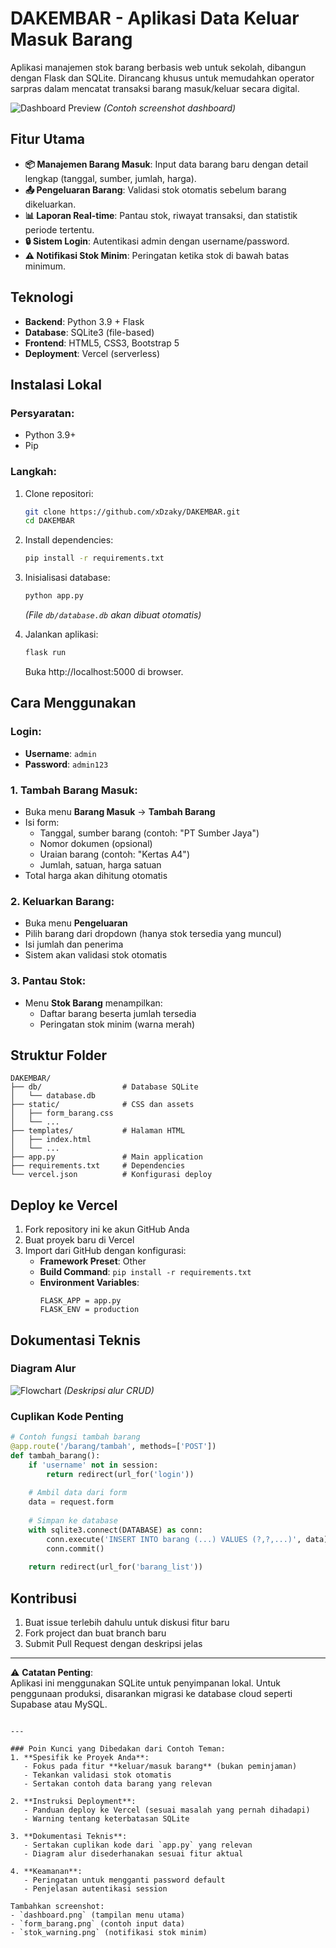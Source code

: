 # DAKEMBAR - Aplikasi Data Keluar Masuk Barang

Aplikasi manajemen stok barang berbasis web untuk sekolah, dibangun dengan Flask dan SQLite. Dirancang khusus untuk memudahkan operator sarpras dalam mencatat transaksi barang masuk/keluar secara digital.

![Dashboard Preview](screenshot.png) *(Contoh screenshot dashboard)*

## Fitur Utama
- **📦 Manajemen Barang Masuk**: Input data barang baru dengan detail lengkap (tanggal, sumber, jumlah, harga).
- **📤 Pengeluaran Barang**: Validasi stok otomatis sebelum barang dikeluarkan.
- **📊 Laporan Real-time**: Pantau stok, riwayat transaksi, dan statistik periode tertentu.
- **🔒 Sistem Login**: Autentikasi admin dengan username/password.
- **⚠️ Notifikasi Stok Minim**: Peringatan ketika stok di bawah batas minimum.

## Teknologi
- **Backend**: Python 3.9 + Flask
- **Database**: SQLite3 (file-based)
- **Frontend**: HTML5, CSS3, Bootstrap 5
- **Deployment**: Vercel (serverless)

## Instalasi Lokal
### Persyaratan:
- Python 3.9+
- Pip

### Langkah:
1. Clone repositori:
   ```bash
   git clone https://github.com/xDzaky/DAKEMBAR.git
   cd DAKEMBAR
   ```

2. Install dependencies:
   ```bash
   pip install -r requirements.txt
   ```

3. Inisialisasi database:
   ```bash
   python app.py
   ```
   *(File `db/database.db` akan dibuat otomatis)*

4. Jalankan aplikasi:
   ```bash
   flask run
   ```
   Buka http://localhost:5000 di browser.

## Cara Menggunakan
### Login:
- **Username**: `admin`
- **Password**: `admin123`

### 1. Tambah Barang Masuk:
- Buka menu **Barang Masuk** → **Tambah Barang**
- Isi form:
  - Tanggal, sumber barang (contoh: "PT Sumber Jaya")
  - Nomor dokumen (opsional)
  - Uraian barang (contoh: "Kertas A4")
  - Jumlah, satuan, harga satuan
- Total harga akan dihitung otomatis

### 2. Keluarkan Barang:
- Buka menu **Pengeluaran**
- Pilih barang dari dropdown (hanya stok tersedia yang muncul)
- Isi jumlah dan penerima
- Sistem akan validasi stok otomatis

### 3. Pantau Stok:
- Menu **Stok Barang** menampilkan:
  - Daftar barang beserta jumlah tersedia
  - Peringatan stok minim (warna merah)

## Struktur Folder
```
DAKEMBAR/
├── db/                  # Database SQLite
│   └── database.db
├── static/              # CSS dan assets
│   ├── form_barang.css
│   └── ...
├── templates/           # Halaman HTML
│   ├── index.html
│   └── ...
├── app.py               # Main application
├── requirements.txt     # Dependencies
└── vercel.json          # Konfigurasi deploy
```

## Deploy ke Vercel
1. Fork repository ini ke akun GitHub Anda
2. Buat proyek baru di Vercel
3. Import dari GitHub dengan konfigurasi:
   - **Framework Preset**: Other
   - **Build Command**: `pip install -r requirements.txt`
   - **Environment Variables**:
     ```
     FLASK_APP = app.py
     FLASK_ENV = production
     ```

## Dokumentasi Teknis
### Diagram Alur
![Flowchart](flowchart.png) *(Deskripsi alur CRUD)*

### Cuplikan Kode Penting
```python
# Contoh fungsi tambah barang
@app.route('/barang/tambah', methods=['POST'])
def tambah_barang():
    if 'username' not in session:
        return redirect(url_for('login'))
    
    # Ambil data dari form
    data = request.form
    
    # Simpan ke database
    with sqlite3.connect(DATABASE) as conn:
        conn.execute('INSERT INTO barang (...) VALUES (?,?,...)', data)
        conn.commit()
    
    return redirect(url_for('barang_list'))
```

## Kontribusi
1. Buat issue terlebih dahulu untuk diskusi fitur baru
2. Fork project dan buat branch baru
3. Submit Pull Request dengan deskripsi jelas

---

⚠️ **Catatan Penting**:  
Aplikasi ini menggunakan SQLite untuk penyimpanan lokal. Untuk penggunaan produksi, disarankan migrasi ke database cloud seperti Supabase atau MySQL.
```

---

### Poin Kunci yang Dibedakan dari Contoh Teman:
1. **Spesifik ke Proyek Anda**:
   - Fokus pada fitur **keluar/masuk barang** (bukan peminjaman)
   - Tekankan validasi stok otomatis
   - Sertakan contoh data barang yang relevan

2. **Instruksi Deployment**:
   - Panduan deploy ke Vercel (sesuai masalah yang pernah dihadapi)
   - Warning tentang keterbatasan SQLite

3. **Dokumentasi Teknis**:
   - Sertakan cuplikan kode dari `app.py` yang relevan
   - Diagram alur disederhanakan sesuai fitur aktual

4. **Keamanan**:
   - Peringatan untuk mengganti password default
   - Penjelasan autentikasi session

Tambahkan screenshot:
- `dashboard.png` (tampilan menu utama)
- `form_barang.png` (contoh input data)
- `stok_warning.png` (notifikasi stok minim)
